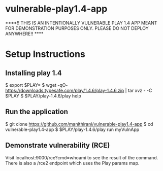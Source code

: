 # vulnerable-play1.4-app

****!! THIS IS AN INTENTIONALLY VULNERABLE PLAY 1.4 APP MEANT FOR DEMONSTRATION PURPOSES ONLY. PLEASE DO NOT DEPLOY ANYWHERE!! ****

# Setup Instructions

## Installing play 1.4
$ export $PLAY=<play-install-directory>
$ wget -qO- https://downloads.typesafe.com/play/1.4.6/play-1.4.6.zip | tar xvz - -C $PLAY
$ $PLAY/play-1.4.6/play help
  
## Run the application
$ git clone https://github.com/manithirani/vulnerable-play1.4-app
$ cd vulnerable-play1.4-app
$ $PLAY/play-1.4.6/play run myVulnApp
  
## Demonstrate vulnerability (RCE)
Visit localhost:9000/rce?cmd=whoami to see the result of the command. There is also a /rce2 endpoint which uses the Play params map.
